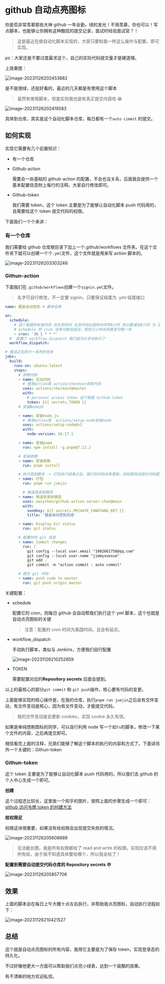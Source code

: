 # github 自动点亮图标

你是否非常羡慕那些大神 github 一年全勤，绿的发光！不用羡慕，你也可以！写点脚本，也能够让你拥有这种酷炫的提交记录，面试时经验面试官？！

> 这是最近在做自动化脚本实现的，大家只要和我一样这么操作与配置，即可实现。

ps：大家还是不要过度最求这个，自己的实际代码提交量才是硬道理。

上效果图：

![image-20231126202453882](https://image.jimmyxuexue.top/img/202311262024895.png)

是不是很绿，还挺好看的，最近的几天都是有使用这个脚本

> 虽然有使用脚本，但是实则我也是有真正提交内容哈 😁

![image-20231126202419583](https://image.jimmyxuexue.top/img/202311262024645.png)

具体到仓库，其实是这个自动化脚本仓库，每日都有一个`auto cimmit` 的提交。

## 如何实现

实现它需要有几个前置知识：

- 有一个仓库

- Github-action

  需要会一些基础的 github-action 的配置，不会也没关系，后面我会提供一个基本配置信息附上每行的注释。大家自行修改即可。

- Github-token

  我们需要 token，这个 token 主要是为了能够让自动化脚本 push 代码用的，且需要给这个 token 提交代码的权限。

下面我们一个个来讲：

### 有一个仓库

我们需要给 github 仓库根目录下加上一个.github/workflows 文件夹。在这个文件夹下就可以创建一个个`.yml`文件，这个文件就是用来写 action 脚本的。

![image-20231126203303246](https://image.jimmyxuexue.top/img/202311262033266.png)

### Githun-action

下面我们在`.github/workflows`创建一个`signin.yml`文件。

> 名字可自行修改，不一定要 signin，只要保证结尾为 .yml 结尾接口

```yaml
name: 掘金自动签到 # 脚本名称

on:
  schedule:
    # 这个是国际标准时间 非北京时间 北京时间比国际时间早8小时 所以要减去8小时 为 国际时间的1点
    # schedule 的 cron 任务可能会延迟，短则几小时长则甚至可能一天
    - cron: '30 1 * * *'
  #  配置了 workflow_dispatch 我们就可以手动执行了
  workflow_dispatch:

# 推送之后执行一系列的任务
jobs:
  build:
    runs-on: ubuntu-latest
    steps:
      # 获取代码
      - name: 迁出代码
        # 使用action库 action/checkout获取代码
        uses: actions/checkout@master
        with:
          # personal access token 这个就是 Github-token
          token: ${{ secrets.TOKEN }}
      # 安装Node10

      - name: 安装node.js
        # 使用action库  actions/setup-node安装node
        uses: actions/setup-node@v1
        with:
          node-version: 16.17.1

      - name: 安装pnpm
        run: npm install -g pnpm@7.12.2

      # 安装依赖
      - name: 安装依赖
        run: pnpm install

      # 执行签到脚本 -> 打包执行结束之后，我们的代码会有更新，目标是将这部分代码提交到仓库
      - name: 打包
        run: pnpm run juejin

        # 推送信息到微信
      - name: 推送信息到微信
        uses: easychen/github-action-server-chan@main
        with:
          sendkey: ${{ secrets.PRIVATE_FANGTANG_KEY }}
          title: '掘金自动签到完成'

      - name: Display Git status
        run: git status

      # 配置你的 git 信息
      - name: Commit changes
        run: |
          git config --local user.email "1002661758@qq.com"
          git config --local user.name "jimmyxuexue"
          git add .
          git commit -m "action commit : auto commit"

      # 提交 git 代码
      - name: push code to master
        run: git push origin master
```

关键配置：

- schedule

  配置它的 cron，则每日 github 会自动帮我们执行这个 yml 脚本，这个也就是自动点亮图标的关键

  > 注意：配置的 cron 时间为美国时间，且会有延迟。

- workflow_dispatch

  手动执行脚本，类似与 Jenkins，方便我们自行配置

  ![image-20231126210252859](https://image.jimmyxuexue.top/img/202311262102900.png)

- TOKEN

  需要配置对应的**Repository secrets** 后面会提到。

以上的最核心的部分`git commit` 和 `git push`操作，核心要有代码的变更。

上面能够实现的核心操作是，在我的仓库，执行`pnpm run juejin`之后会有文件变动，有文件变动是核心，因为有文件变动，才能提交代码。

> 我的文件变动是会更新 cookies，实现 cookie 永久有效。

如果是单纯想刷图标的同学，可以自行利用 node 写一个如`fs`的脚本，修改一下某个文件的内容，之后再提交即可。

相信看完上面的注释，兄弟们能够了解这个脚本的执行的内容和方式了。下面讲另外一个关键的：Githun-token

### Githun-token

这个 token 主要是为了能够让自动化脚本 push 代码用的。所以我们去 github 的个人中心生成一个即可。

**创建**

这个过程还比较长，这里放一个知乎的图片，按照上面的步骤生成一个即可：[github 访问令牌 token 的创建方法](https://zhuanlan.zhihu.com/p/501872439)

**给权限足**

权限这块很重要，如果没有给权限会出现提交失败的情况。

![image-20231126205608689](https://image.jimmyxuexue.top/img/202311262056728.png)

> 无法截长图，我是所有权限都给了 read and write 的权限。实则应该不用所有给，由于我不知道具体要给哪个，所以我全给了！

**配置到需要自动提交代码仓库的 Repository secrets 中**

![image-20231126205857706](https://image.jimmyxuexue.top/img/202311262058733.png)

## 效果

上面的脚本会在每日上午大概十点左右执行，并帮助我点亮图标，自动执行流程如下：

![image-20231126210421527](https://image.jimmyxuexue.top/img/202311262104555.png)

## 总结

这个就是自动点亮图标的所有内容，我用它主要是为了保存 token，实现登录态的持久化。

不过好像他更大一方面可以帮助我们点亮小绿表，达到一个装酷的效果。

有不清晰的地方欢迎私信。
